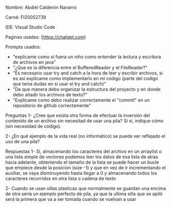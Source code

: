 Nombre: Abdiel Calderón Navarro

Carné: FI25052739

IDE: Visual Studio Code

Paginas usadas: (https://chatgpt.com)

Prompts usados: 
- "explicame como si fuera un niño como entender la lectura y escritura de archivos en java" 
- "¿Que es la diferencia entre el BufferedReader y el FileReader?" 
- "Es necesario usar try and catch a la hora de leer y escribir archivos, si es así explicame como implementarlo en mi codigo (parte del codigo que tenia dudas en si usar el try and catch)" 
- "De que manera debo organizar la estructura del proyecto y en donde debo añadir los archivos de texto?"
- "Explicame como debo realizar correctamente el "commit" en un repositorio de github correctamente"          

Preguntas
1- ¿Cree que exista otra forma de efectuar la inversión del contenido de un archivo sin necesitad de usar una pila? Si sí, indique cómo (sin necesidad de código).

2- ¿En qué ejemplo de la vida real (no informático) se puede ver reflejado el uso de una pila?

Respuestas
1- Si, almacenando los caracteres del archivo en un arraylist o una lista simple de vectores podemos leer los datos de esa lista de atras hacia adelante, obteniendo el tamaño de la lista se puede hacer un bucle que empiece desde la posicion (size -1) y que en vez de ir incrementando el auxiliar, se vaya disminuyendo hasta llegar a 0 y almacenando todos los caracteres recorridos en otra lista o cadena de texto

2- Cuando se usan sillas plasticas que normalmente se guardan una encima de otra seria un ejemplo perfecto de pila, ya que la ultima silla que se apiló será la primera que va a ser tomada cuando se vuelvan a usar 